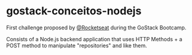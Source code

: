 # gostack-conceitos-nodejs

First challenge proposed by <a href="https://github.com/rocketseat-education/bootcamp-gostack-desafios/find/master">@Rocketseat</a> during the GoStack Bootcamp. 

Consists of a Node.js backend application that uses HTTP Methods + a POST method to manipulate "repositories" and like them.
